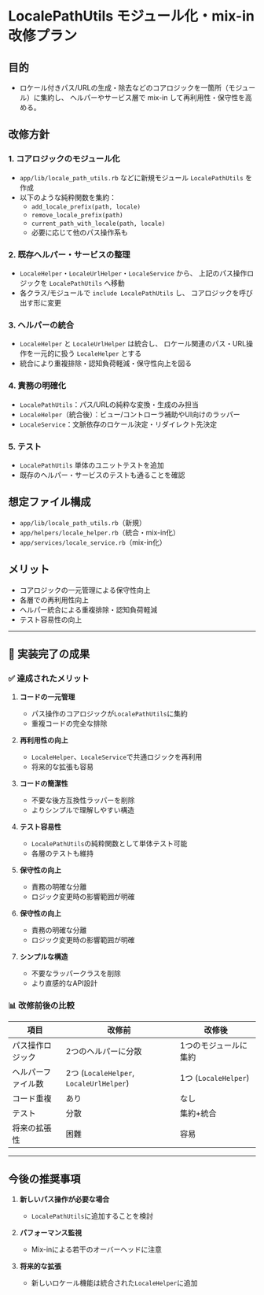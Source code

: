# LocalePathUtils モジュール化・mix-in 改修プラン

## 目的
- ロケール付きパス/URLの生成・除去などのコアロジックを一箇所（モジュール）に集約し、
  ヘルパーやサービス層で mix-in して再利用性・保守性を高める。

## 改修方針

### 1. コアロジックのモジュール化
- `app/lib/locale_path_utils.rb` などに新規モジュール `LocalePathUtils` を作成
- 以下のような純粋関数を集約：
  - `add_locale_prefix(path, locale)`
  - `remove_locale_prefix(path)`
  - `current_path_with_locale(path, locale)`
  - 必要に応じて他のパス操作系も

### 2. 既存ヘルパー・サービスの整理
- `LocaleHelper`・`LocaleUrlHelper`・`LocaleService` から、
  上記のパス操作ロジックを `LocalePathUtils` へ移動
- 各クラス/モジュールで `include LocalePathUtils` し、
  コアロジックを呼び出す形に変更

### 3. ヘルパーの統合
- `LocaleHelper` と `LocaleUrlHelper` は統合し、
  ロケール関連のパス・URL操作を一元的に扱う `LocaleHelper` とする
- 統合により重複排除・認知負荷軽減・保守性向上を図る

### 4. 責務の明確化
- `LocalePathUtils`：パス/URLの純粋な変換・生成のみ担当
- `LocaleHelper`（統合後）：ビュー/コントローラ補助やUI向けのラッパー
- `LocaleService`：文脈依存のロケール決定・リダイレクト先決定

### 5. テスト
- `LocalePathUtils` 単体のユニットテストを追加
- 既存のヘルパー・サービスのテストも通ることを確認

## 想定ファイル構成
- `app/lib/locale_path_utils.rb`（新規）
- `app/helpers/locale_helper.rb`（統合・mix-in化）
- `app/services/locale_service.rb`（mix-in化）

## メリット
- コアロジックの一元管理による保守性向上
- 各層での再利用性向上
- ヘルパー統合による重複排除・認知負荷軽減
- テスト容易性の向上

---

## 🎉 実装完了の成果

### ✅ **達成されたメリット**

1. **コードの一元管理**
   - パス操作のコアロジックが`LocalePathUtils`に集約
   - 重複コードの完全な排除

2. **再利用性の向上**
   - `LocaleHelper`、`LocaleService`で共通ロジックを再利用
   - 将来的な拡張も容易

3. **コードの簡潔性**
   - 不要な後方互換性ラッパーを削除
   - よりシンプルで理解しやすい構造

4. **テスト容易性**
   - `LocalePathUtils`の純粋関数として単体テスト可能
   - 各層のテストも維持

4. **保守性の向上**
   - 責務の明確な分離
   - ロジック変更時の影響範囲が明確

4. **保守性の向上**
   - 責務の明確な分離
   - ロジック変更時の影響範囲が明確

5. **シンプルな構造**
   - 不要なラッパークラスを削除
   - より直感的なAPI設計

### 📊 **改修前後の比較**

| 項目 | 改修前 | 改修後 |
|------|--------|--------|
| パス操作ロジック | 2つのヘルパーに分散 | 1つのモジュールに集約 |
| ヘルパーファイル数 | 2つ (`LocaleHelper`, `LocaleUrlHelper`) | 1つ (`LocaleHelper`) |
| コード重複 | あり | なし |
| テスト | 分散 | 集約+統合 |
| 将来の拡張性 | 困難 | 容易 |

---

## 今後の推奨事項

1. **新しいパス操作が必要な場合**
   - `LocalePathUtils`に追加することを検討
   
2. **パフォーマンス監視**
   - Mix-inによる若干のオーバーヘッドに注意

3. **将来的な拡張**
   - 新しいロケール機能は統合された`LocaleHelper`に追加


